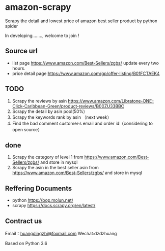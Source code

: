 # amazon-scrapy
Scrapy the  detail and lowest price of amazon  best seller product by python spider
 
In developing........, welcome to join ! 

## Source url
* list page
https://www.amazon.com/Best-Sellers/zgbs/     update every two hours.
* price detail page
https://www.amazon.com/gp/offer-listing/B01FCTAEK4  


## TODO
1. Scrapy the reviews by asin https://www.amazon.com/Libratone-ONE-Click-Caribbean-Green/product-reviews/B00ZU33BBC
2. Scrapy the detail by asin pool(50%)
3. Scrapy the keywords rank by asin （next week） 
4. Find the bad comment customer·s email and order id（considering to open source）

## done
1. Scrapy  the category of level 1 from https://www.amazon.com/Best-Sellers/zgbs/ and store in mysql
2. Scrapy the asin in the best seller asin from https://www.amazon.com/Best-Sellers/zgbs/ and store in mysql


## Reffering Documents
* python https://bop.molun.net/
* scrapy https://docs.scrapy.org/en/latest/

## Contract us
Email：huangdingzhi@foxmail.com
Wechat:dzdzhuang

Based on  Python 3.6




